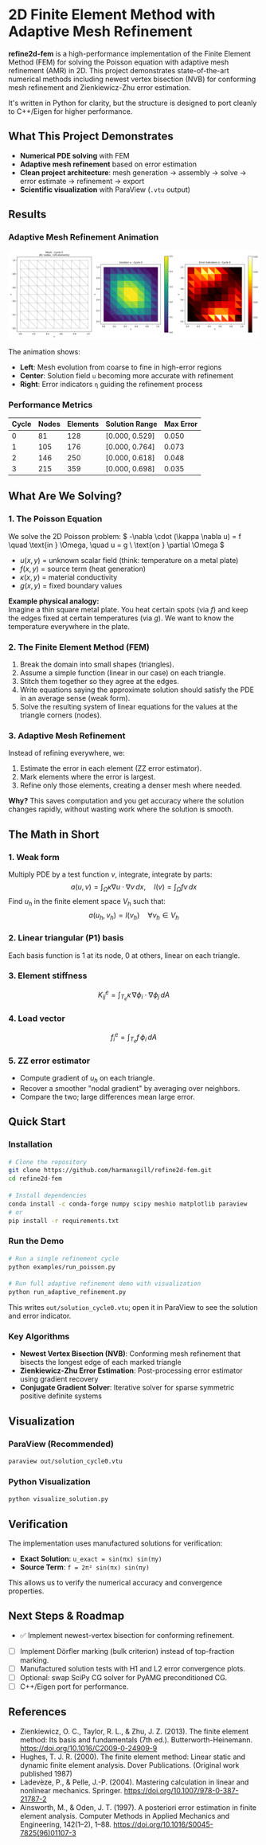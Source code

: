 # 2D Finite Element Method with Adaptive Mesh Refinement

**refine2d-fem** is a high-performance implementation of the Finite Element Method (FEM) for solving the Poisson equation with adaptive mesh refinement (AMR) in 2D. This project demonstrates state-of-the-art numerical methods including newest vertex bisection (NVB) for conforming mesh refinement and Zienkiewicz-Zhu error estimation.

It's written in Python for clarity, but the structure is designed to port cleanly to C++/Eigen for higher performance.

## What This Project Demonstrates
- **Numerical PDE solving** with FEM
- **Adaptive mesh refinement** based on error estimation
- **Clean project architecture**: mesh generation → assembly → solve → error estimate → refinement → export
- **Scientific visualization** with ParaView (`.vtu` output)

## Results

### Adaptive Mesh Refinement Animation

![Adaptive Mesh Refinement](out/refinement_animation.gif)

The animation shows:
- **Left**: Mesh evolution from coarse to fine in high-error regions
- **Center**: Solution field `u` becoming more accurate with refinement
- **Right**: Error indicators `η` guiding the refinement process

### Performance Metrics

| Cycle | Nodes | Elements | Solution Range | Max Error |
|-------|-------|----------|----------------|-----------|
| 0     | 81    | 128      | [0.000, 0.529] | 0.050     |
| 1     | 105   | 176      | [0.000, 0.764] | 0.073     |
| 2     | 146   | 250      | [0.000, 0.618] | 0.048     |
| 3     | 215   | 359      | [0.000, 0.698] | 0.035     |

## What Are We Solving?

### 1. The Poisson Equation
We solve the 2D Poisson problem:
$
-\nabla \cdot (\kappa \nabla u) = f \quad \text{in } \Omega, \quad u = g \ \text{on } \partial \Omega
$
- $u(x,y)$ = unknown scalar field (think: temperature on a metal plate)
- $f(x,y)$ = source term (heat generation)
- $\kappa(x,y)$ = material conductivity
- $g(x,y)$ = fixed boundary values

**Example physical analogy:**  
Imagine a thin square metal plate. You heat certain spots (via $f$) and keep the edges fixed at certain temperatures (via $g$). We want to know the temperature everywhere in the plate.

### 2. The Finite Element Method (FEM)
1. Break the domain into small shapes (triangles).
2. Assume a simple function (linear in our case) on each triangle.
3. Stitch them together so they agree at the edges.
4. Write equations saying the approximate solution should satisfy the PDE in an average sense (weak form).
5. Solve the resulting system of linear equations for the values at the triangle corners (nodes).

### 3. Adaptive Mesh Refinement
Instead of refining everywhere, we:
1. Estimate the error in each element (ZZ error estimator).
2. Mark elements where the error is largest.
3. Refine only those elements, creating a denser mesh where needed.

**Why?** This saves computation and you get accuracy where the solution changes rapidly, without wasting work where the solution is smooth.

## The Math in Short

### 1. Weak form
Multiply PDE by a test function $v$, integrate, integrate by parts:
$$
a(u,v) = \int_{\Omega} \kappa \nabla u \cdot \nabla v \, dx, \quad
l(v) = \int_{\Omega} f v \, dx
$$
Find $u_h$ in the finite element space $V_h$ such that:
$$
a(u_h, v_h) = l(v_h) \quad \forall v_h \in V_h
$$

### 2. Linear triangular (P1) basis
Each basis function is 1 at its node, 0 at others, linear on each triangle.

### 3. Element stiffness
$$
K^e_{ij} = \int_{T_e} \kappa \, \nabla \phi_i \cdot \nabla \phi_j \, dA
$$

### 4. Load vector
$$
f^e_i = \int_{T_e} f \, \phi_i \, dA
$$

### 5. ZZ error estimator
- Compute gradient of $u_h$ on each triangle.
- Recover a smoother "nodal gradient" by averaging over neighbors.
- Compare the two; large differences mean large error.

## Quick Start

### Installation

```bash
# Clone the repository
git clone https://github.com/harmanxgill/refine2d-fem.git
cd refine2d-fem

# Install dependencies
conda install -c conda-forge numpy scipy meshio matplotlib paraview
# or
pip install -r requirements.txt
```

### Run the Demo

```bash
# Run a single refinement cycle
python examples/run_poisson.py

# Run full adaptive refinement demo with visualization
python run_adaptive_refinement.py
```

This writes `out/solution_cycle0.vtu`; open it in ParaView to see the solution and error indicator.

### Key Algorithms

- **Newest Vertex Bisection (NVB)**: Conforming mesh refinement that bisects the longest edge of each marked triangle
- **Zienkiewicz-Zhu Error Estimation**: Post-processing error estimator using gradient recovery
- **Conjugate Gradient Solver**: Iterative solver for sparse symmetric positive definite systems

## Visualization

### ParaView (Recommended)
```bash
paraview out/solution_cycle0.vtu
```

### Python Visualization
```bash
python visualize_solution.py
```

## Verification

The implementation uses manufactured solutions for verification:
- **Exact Solution**: `u_exact = sin(πx) sin(πy)`
- **Source Term**: `f = 2π² sin(πx) sin(πy)`

This allows us to verify the numerical accuracy and convergence properties.

## Next Steps & Roadmap
- ✅ Implement newest-vertex bisection for conforming refinement.
- [ ] Implement Dörfler marking (bulk criterion) instead of top-fraction marking.
- [ ] Manufactured solution tests with H1 and L2 error convergence plots.
- [ ] Optional: swap SciPy CG solver for PyAMG preconditioned CG.
- [ ] C++/Eigen port for performance.

## References
- Zienkiewicz, O. C., Taylor, R. L., & Zhu, J. Z. (2013). The finite element method: Its basis and fundamentals (7th ed.). Butterworth-Heinemann. https://doi.org/10.1016/C2009-0-24909-9
- Hughes, T. J. R. (2000). The finite element method: Linear static and dynamic finite element analysis. Dover Publications. (Original work published 1987)
- Ladevèze, P., & Pelle, J.-P. (2004). Mastering calculation in linear and nonlinear mechanics. Springer. https://doi.org/10.1007/978-0-387-21787-2
- Ainsworth, M., & Oden, J. T. (1997). A posteriori error estimation in finite element analysis. Computer Methods in Applied Mechanics and Engineering, 142(1–2), 1–88. https://doi.org/10.1016/S0045-7825(96)01107-3

